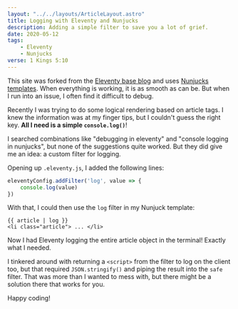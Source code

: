 ```yaml
---
layout: "../../layouts/ArticleLayout.astro"
title: Logging with Eleventy and Nunjucks
description: Adding a simple filter to save you a lot of grief.
date: 2020-05-12
tags:
    - Eleventy
    - Nunjucks
verse: 1 Kings 5:10
---
```


This site was forked from the [Eleventy base blog](https://github.com/11ty/eleventy-base-blog) and uses [Nunjucks templates](https://mozilla.github.io/nunjucks/). When everything is working, it is as smooth as can be. But when I run into an issue, I often find it difficult to debug.

Recently I was trying to do some logical rendering based on article tags. I knew the information was at my finger tips, but I couldn't guess the right key. **All I need is a simple `console.log()`**!

I searched combinations like "debugging in eleventy" and "console logging in nunjucks", but none of the suggestions quite worked. But they did give me an idea: a custom filter for logging.

Opening up `.eleventy.js`, I added the following lines:

```js
eleventyConfig.addFilter('log', value => {
    console.log(value)
})
```

With that, I could then use the `log` filter in my Nunjuck template:


```
{{ article | log }}
<li class="article"> ... </li>
```


Now I had Eleventy logging the entire article object in the terminal! Exactly what I needed.

I tinkered around with returning a `<script>` from the filter to log on the client too, but that required `JSON.stringify()` and piping the result into the `safe` filter. That was more than I wanted to mess with, but there might be a solution there that works for you.

Happy coding!